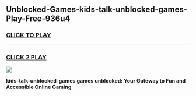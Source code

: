 
## Unblocked-Games-kids-talk-unblocked-games-Play-Free-936u4
<h3>
<a href="https://premium76.site?title=kids-talk-unblocked-games&ref=12A">CLICK TO PLAY</a></h3>
<hr>

<h3>
<a href="https://premium76.site?title=kids-talk-unblocked-games&ref=12A">CLICK 2 PLAY</a>
  
</h3>

<a href="https://premium76.site?title=kids-talk-unblocked-games&ref=12A"><img src="https://clearcache.store/games.png"></a>


**kids-talk-unblocked-games games unblocked: Your Gateway to Fun and Accessible Online Gaming**
